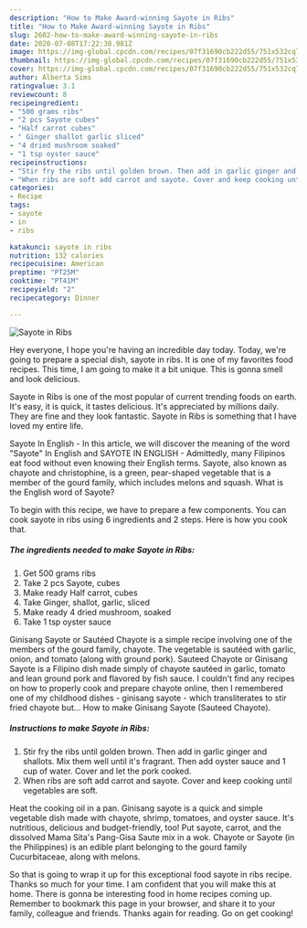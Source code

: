 ```yaml
---
description: "How to Make Award-winning Sayote in Ribs"
title: "How to Make Award-winning Sayote in Ribs"
slug: 2602-how-to-make-award-winning-sayote-in-ribs
date: 2020-07-08T17:22:38.981Z
image: https://img-global.cpcdn.com/recipes/07f31690cb222d55/751x532cq70/sayote-in-ribs-recipe-main-photo.jpg
thumbnail: https://img-global.cpcdn.com/recipes/07f31690cb222d55/751x532cq70/sayote-in-ribs-recipe-main-photo.jpg
cover: https://img-global.cpcdn.com/recipes/07f31690cb222d55/751x532cq70/sayote-in-ribs-recipe-main-photo.jpg
author: Alberta Sims
ratingvalue: 3.1
reviewcount: 8
recipeingredient:
- "500 grams ribs"
- "2 pcs Sayote cubes"
- "Half carrot cubes"
- " Ginger shallot garlic sliced"
- "4 dried mushroom soaked"
- "1 tsp oyster sauce"
recipeinstructions:
- "Stir fry the ribs until golden brown. Then add in garlic ginger and shallots. Mix them well until it&#39;s fragrant. Then add oyster sauce and 1 cup of water. Cover and let the pork cooked."
- "When ribs are soft add carrot and sayote. Cover and keep cooking until vegetables are soft."
categories:
- Recipe
tags:
- sayote
- in
- ribs

katakunci: sayote in ribs 
nutrition: 132 calories
recipecuisine: American
preptime: "PT25M"
cooktime: "PT41M"
recipeyield: "2"
recipecategory: Dinner

---
```



![Sayote in Ribs](https://img-global.cpcdn.com/recipes/07f31690cb222d55/751x532cq70/sayote-in-ribs-recipe-main-photo.jpg)

Hey everyone, I hope you're having an incredible day today. Today, we're going to prepare a special dish, sayote in ribs. It is one of my favorites food recipes. This time, I am going to make it a bit unique. This is gonna smell and look delicious.

Sayote in Ribs is one of the most popular of current trending foods on earth. It's easy, it is quick, it tastes delicious. It's appreciated by millions daily. They are fine and they look fantastic. Sayote in Ribs is something that I have loved my entire life.

Sayote In English - In this article, we will discover the meaning of the word &#34;Sayote&#34; In English and SAYOTE IN ENGLISH - Admittedly, many Filipinos eat food without even knowing their English terms. Sayote, also known as chayote and christophine, is a green, pear-shaped vegetable that is a member of the gourd family, which includes melons and squash. What is the English word of Sayote?


To begin with this recipe, we have to prepare a few components. You can cook sayote in ribs using 6 ingredients and 2 steps. Here is how you cook that.

<!--inarticleads1-->

##### The ingredients needed to make Sayote in Ribs:

1. Get 500 grams ribs
1. Take 2 pcs Sayote, cubes
1. Make ready Half carrot, cubes
1. Take  Ginger, shallot, garlic, sliced
1. Make ready 4 dried mushroom, soaked
1. Take 1 tsp oyster sauce


Ginisang Sayote or Sautéed Chayote is a simple recipe involving one of the members of the gourd family, chayote. The vegetable is sautéed with garlic, onion, and tomato (along with ground pork). Sauteed Chayote or Ginisang Sayote is a Filipino dish made simply of chayote sautéed in garlic, tomato and lean ground pork and flavored by fish sauce. I couldn&#39;t find any recipes on how to properly cook and prepare chayote online, then I remembered one of my childhood dishes - ginisang sayote - which transliterates to stir fried chayote but… How to make Ginisang Sayote (Sauteed Chayote). 

<!--inarticleads2-->

##### Instructions to make Sayote in Ribs:

1. Stir fry the ribs until golden brown. Then add in garlic ginger and shallots. Mix them well until it&#39;s fragrant. Then add oyster sauce and 1 cup of water. Cover and let the pork cooked.
1. When ribs are soft add carrot and sayote. Cover and keep cooking until vegetables are soft.


Heat the cooking oil in a pan. Ginisang sayote is a quick and simple vegetable dish made with chayote, shrimp, tomatoes, and oyster sauce. It&#39;s nutritious, delicious and budget-friendly, too! Put sayote, carrot, and the dissolved Mama Sita&#39;s Pang-Gisa Saute mix in a wok. Chayote or Sayote (in the Philippines) is an edible plant belonging to the gourd family Cucurbitaceae, along with melons. 

So that is going to wrap it up for this exceptional food sayote in ribs recipe. Thanks so much for your time. I am confident that you will make this at home. There is gonna be interesting food in home recipes coming up. Remember to bookmark this page in your browser, and share it to your family, colleague and friends. Thanks again for reading. Go on get cooking!
